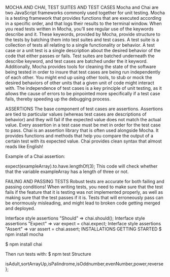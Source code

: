 MOCHA AND CHAI, TEST SUITES AND TEST CASES
Mocha and Chai are two JavaScript frameworks commonly used together for unit testing. Mocha is a testing framework that provides functions that are executed according in a specific order, and that logs their results to the terminal window. When you read tests written in Mocha, you’ll see regular use of the keywords describe and it. These keywords, provided by Mocha, provide structure to the tests by batching them into test suites and test cases. A test suite is a collection of tests all relating to a single functionality or behavior. A test case or a unit test is a single description about the desired behavior of the code that either passes or fails. Test suites are batched underneath the describe keyword, and test cases are batched under the it keyword. Additionally, Mocha provides tools for cleaning the state of the software being tested in order to insure that test cases are being run independently of each other. You might end up using other tools, to stub or mock the desired behaviors of other units that a given unit of code might interact with. The independence of test cases is a key principle of unit testing, as it allows the cause of errors to be pinpointed more specifically if a test case fails, thereby speeding up the debugging process.

ASSERTIONS
The base component of test cases are assertions. Assertions are tied to particular values (whereas test cases are descriptions of behavior) and they will fail if the expected value does not match the actual value. Every assertion in a test case must be met in order for the test case to pass. Chai is an assertion library that is often used alongside Mocha. It provides functions and methods that help you compare the output of a certain test with its expected value. Chai provides clean syntax that almost reads like English!

Example of a Chai assertion:

expect(exampleArray).to.have.lengthOf(3);
This code will check whether that the variable exampleArray has a length of three or not.

FAILING AND PASSING TESTS
Robust tests are accurate for both failing and passing conditions! When writing tests, you need to make sure that the test fails if the feature that it is testing was not implemented properly, as well as making sure that the test passes if it is. Tests that will erroneously pass can be enormously misleading, and might lead to broken code getting merged and deployed.

Interface style assertions "Should" => chai.should();
Interface style assertions "Expect" => var expect = chai.expect;
Interface style assertions "Assert" => var assert = chai.assert;
INSTALLATIONS
GETTING STARTED
$ npm install mocha

$ npm install chai

Then run tests with:
$ npm test
Structure




isAdult,sortArrayUp,isPalindrome,isOddnumber,evenNumber,power,reverse};